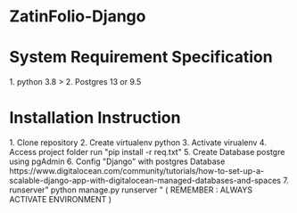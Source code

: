 # ZatinFolio-Django
<!-- Basic-Folio-Branch
Developer Folio using Bootstrap and Django  -->

<h1>System Requirement Specification</h1>
1. python 3.8 >
2. Postgres 13 or 9.5

<h1>Installation Instruction</h1>
1. Clone repository
2. Create virtualenv python
3. Activate virualenv 
4. Access project folder run "pip install -r req.txt"
5. Create Database postgre using pgAdmin
6. Config "Django" with postgres Database
https://www.digitalocean.com/community/tutorials/how-to-set-up-a-scalable-django-app-with-digitalocean-managed-databases-and-spaces
7. runserver" python manage.py runserver " ( REMEMBER : ALWAYS ACTIVATE ENVIRONMENT )

